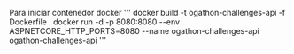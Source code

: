 Para iniciar contenedor docker
'''
docker build -t ogathon-challenges-api -f Dockerfile .
docker run -d -p 8080:8080 --env ASPNETCORE_HTTP_PORTS=8080 --name ogathon-challenges-api ogathon-challenges-api
'''

